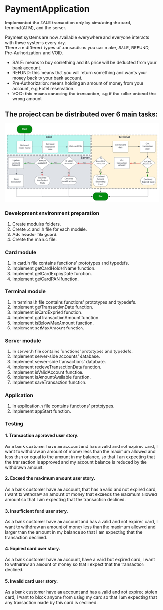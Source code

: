 # PaymentApplication
Implemented the SALE transaction only by simulating the card, terminal(ATM), and the server.  

Payment systems are now available everywhere and everyone interacts with these systems every day.  
There are different types of transactions you can make, SALE, REFUND, Pre-Authorization, and VOID.

* SALE: means to buy something and its price will be deducted from your bank account.
* REFUND: this means that you will return something and wants your money back to your bank account.
* Pre-Authorization: means holding an amount of money from your account, e.g Hotel reservation.
* VOID: this means canceling the transaction, e.g if the seller entered the wrong amount.  

## The project can be distributed over 6 main tasks:

<img src="https://github.com/HosamAyoub/Photos/blob/main/Payment-Application/payment-flowchart.jpeg?raw=true" title = "System flow chart"> 

### Development environment preparation
1. Create modules folders.
2. Create .c and .h file for each module.
3. Add header file guard.
4. Create the main.c file.

### Card module
1. In card.h file contains functions' prototypes and typedefs.
2. Implement getCardHolderName function.
3. Implement getCardExpiryDate function.
4. Implement getCardPAN function.

### Terminal module
1. In terminal.h file contains functions' prototypes and typedefs.
2. Implement getTransactionDate function.
3. Implement isCardExpried function.
4. Implement gatTransactionAmount function.
5. Implement isBelowMaxAmount function.
6. Implement setMaxAmount function.

### Server module
1. In server.h file contains functions' prototypes and typedefs.
2. Implement server-side accounts' database.
3. Implement server-side transactions' database.
4. Implement recieveTransactionData function.
5. Implement isValidAccount function.
6. Implement isAmountAvailable function.
7. Implement saveTransaction function.

### Application
1. In application.h file contains functions' prototypes.
2. Implement appStart function.

### Testing
#### 1. Transaction approved user story.
As a bank customer have an account and has a valid and not expired card, I want to withdraw an amount of money less than the maximum allowed and less than or equal to the amount in my balance, so that I am expecting that the transaction is approved and my account balance is reduced by the withdrawn amount.

#### 2. Exceed the maximum amount user story.
As a bank customer have an account, that has a valid and not expired card, I want to withdraw an amount of money that exceeds the maximum allowed amount so that I am expecting that the transaction declined.

#### 3. Insufficient fund user story.
As a bank customer have an account and has a valid and not expired card, I want to withdraw an amount of money less than the maximum allowed and larger than the amount in my balance so that I am expecting that the transaction declined.

#### 4. Expired card user story.
As a bank customer have an account, have a valid but expired card, I want to withdraw an amount of money so that I expect that the transaction declined.

#### 5. Invalid card user story.
As a bank customer have an account and has a valid and not expired stolen card, I want to block anyone from using my card so that I am expecting that any transaction made by this card is declined.